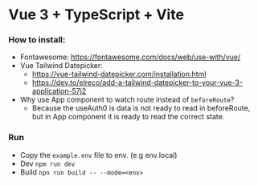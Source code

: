 # Vue 3 + TypeScript + Vite

### How to install:

- Fontawesome: https://fontawesome.com/docs/web/use-with/vue/
- Vue Tailwind Datepicker: 
  - https://vue-tailwind-datepicker.com/installation.html
  - https://dev.to/elreco/add-a-tailwind-datepicker-to-your-vue-3-application-57j2
- Why use App component to watch route instead of `beforeRoute`?
  - Because the useAuth0 is data is not ready to read in beforeRoute, but in App component it is ready to read the correct state. 
### Run
- Copy the `example.env` file to env.<env> (e.g env.local)
- Dev `npm run dev`
- Build `npn run build -- --mode=<env>`
